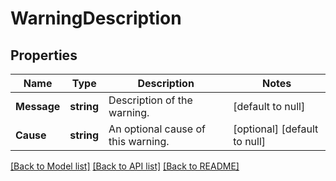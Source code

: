 # WarningDescription

## Properties
Name | Type | Description | Notes
------------ | ------------- | ------------- | -------------
**Message** | **string** | Description of the warning. | [default to null]
**Cause** | **string** | An optional cause of this warning. | [optional] [default to null]

[[Back to Model list]](../README.md#documentation-for-models) [[Back to API list]](../README.md#documentation-for-api-endpoints) [[Back to README]](../README.md)

